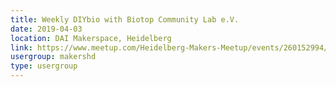```yaml
---
title: Weekly DIYbio with Biotop Community Lab e.V.
date: 2019-04-03
location: DAI Makerspace, Heidelberg
link: https://www.meetup.com/Heidelberg-Makers-Meetup/events/260152994/
usergroup: makershd
type: usergroup
---
```

